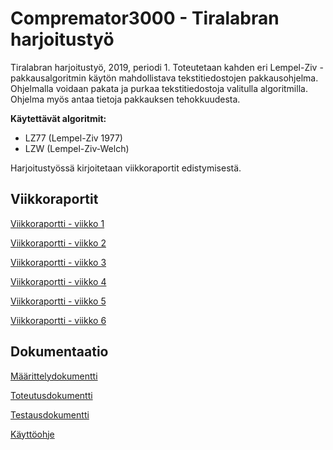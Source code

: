 # Compremator3000 - Tiralabran harjoitustyö
Tiralabran harjoitustyö, 2019, periodi 1. Toteutetaan kahden eri Lempel-Ziv -pakkausalgoritmin käytön mahdollistava tekstitiedostojen pakkausohjelma. Ohjelmalla voidaan
pakata ja purkaa tekstitiedostoja valitulla algoritmilla. Ohjelma myös antaa tietoja pakkauksen tehokkuudesta.

**Käytettävät algoritmit:**
- LZ77 (Lempel-Ziv 1977)
- LZW (Lempel-Ziv-Welch)

Harjoitustyössä kirjoitetaan viikkoraportit edistymisestä.

## Viikkoraportit

[Viikkoraportti - viikko 1](https://github.com/happoni/Compremator3000/blob/master/Viikkoraportit/Viikkoraportti_vko1.md)

[Viikkoraportti - viikko 2](https://github.com/happoni/Compremator3000/blob/master/Viikkoraportit/Viikkoraportti_vko2.md)

[Viikkoraportti - viikko 3](https://github.com/happoni/Compremator3000/blob/master/Viikkoraportit/Viikkoraportti_vko3.md)

[Viikkoraportti - viikko 4](https://github.com/happoni/Compremator3000/blob/master/Viikkoraportit/Viikkoraportti_vko4.md)

[Viikkoraportti - viikko 5](https://github.com/happoni/Compremator3000/blob/master/Viikkoraportit/Viikkoraportti_vko5.md)

[Viikkoraportti - viikko 6](https://github.com/happoni/Compremator3000/blob/master/Viikkoraportit/Viikkoraportti_vko6.md)

## Dokumentaatio

[Määrittelydokumentti](https://github.com/happoni/Compremator3000/blob/master/Compremator3000/Dokumentaatio/M%C3%A4%C3%A4rittelydokumentti.md)

[Toteutusdokumentti](https://github.com/happoni/Compremator3000/blob/master/Compremator3000/Dokumentaatio/Toteutusdokumentti.md)

[Testausdokumentti](https://github.com/happoni/Compremator3000/blob/master/Compremator3000/Dokumentaatio/Testausdokumentti.md)

[Käyttöohje](https://github.com/happoni/Compremator3000/blob/master/Compremator3000/Dokumentaatio/K%C3%A4ytt%C3%B6ohje.md)
